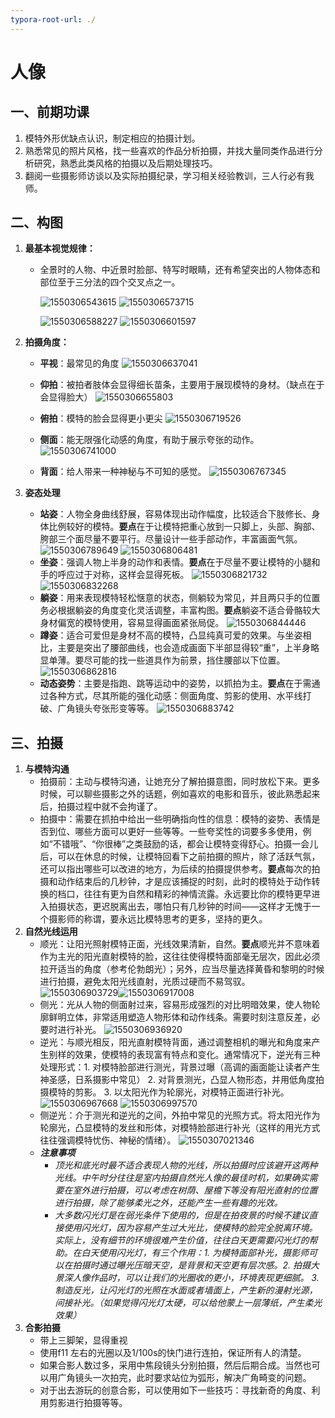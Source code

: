 ```yaml
---
typora-root-url: ./
---
```


# 人像

## 一、前期功课

1. 模特外形优缺点认识，制定相应的拍摄计划。
2. 熟悉常见的照片风格，找一些喜欢的作品分析拍摄，并找大量同类作品进行分析研究，熟悉此类风格的拍摄以及后期处理技巧。
3. 翻阅一些摄影师访谈以及实际拍摄纪录，学习相关经验教训，三人行必有我师。

## 二、构图

1. **最基本视觉规律：**
   * 全景时的人物、中近景时脸部、特写时眼睛，还有希望突出的人物体态和部位至于三分法的四个交叉点之一。

     ![1550306543615](.gitbook/assets/1550306543615.png)      ![1550306573715](.gitbook/assets/1550306573715.png)

     ![1550306588227](.gitbook/assets/1550306588227.png)      ![1550306601597](.gitbook/assets/1550306601597.png)
2. **拍摄角度：**

   * **平视**：最常见的角度
    ![1550306637041](.gitbook/assets/1550306637041.png)

   * **仰拍**：被拍者肢体会显得细长苗条，主要用于展现模特的身材。（缺点在于会显得脸大） 
    ![1550306655803](.gitbook/assets/1550306655803.png)
     
   * **俯拍**：模特的脸会显得更小更尖
    ![1550306719526](.gitbook/assets/1550306719526.png)
    
   * **侧面**：能无限强化动感的角度，有助于展示夸张的动作。
    ![1550306741000](.gitbook/assets/1550306741000.png)
    
   * **背面**：给人带来一种神秘与不可知的感觉。
    ![1550306767345](.gitbook/assets/1550306767345.png)

3. **姿态处理**
   * **站姿**：人物全身曲线舒展，容易体现出动作幅度，比较适合下肢修长、身体比例较好的模特。**要点**在于让模特把重心放到一只脚上，头部、胸部、胯部三个面尽量不要平行。尽量设计一些手部动作，丰富画面气氛。 ![1550306789649](.gitbook/assets/1550306789649.png) ![1550306806481](.gitbook/assets/1550306806481.png)
   * **坐姿**：强调人物上半身的动作和表情。**要点**在于尽量不要让模特的小腿和手的呼应过于对称，这样会显得死板。 ![1550306821732](.gitbook/assets/1550306821732.png) ![1550306832268](.gitbook/assets/1550306832268.png)
   * **躺姿**：用来表现模特轻松惬意的状态，侧躺较为常见，并且两只手的位置务必根据躺姿的角度变化灵活调整，丰富构图。**要点**躺姿不适合骨骼较大身材偏宽的模特使用，容易显得画面紧张局促。 ![1550306844446](.gitbook/assets/1550306844446.png)
   * **蹲姿**：适合可爱但是身材不高的模特，凸显纯真可爱的效果。与坐姿相比，主要是突出了腰部曲线，也会造成画面下半部显得较“重”，上半身略显单薄。要尽可能的找一些道具作为前景，挡住腰部以下位置。 ![1550306862816](.gitbook/assets/1550306862816.png)
   * **动态姿势**：主要是指跑、跳等运动中的姿势，以抓拍为主。**要点**在于需通过各种方式，尽其所能的强化动感：侧面角度、剪影的使用、水平线打破、广角镜头夸张形变等等。 ![1550306883742](.gitbook/assets/1550306883742.png)

## 三、拍摄

1. **与模特沟通**
   * 拍摄前：主动与模特沟通，让她充分了解拍摄意图，同时放松下来。更多时候，可以聊些摄影之外的话题，例如喜欢的电影和音乐，彼此熟悉起来后，拍摄过程中就不会拘谨了。
   * 拍摄中：需要在抓拍中给出一些明确指向性的信息：模特的姿势、表情是否到位、哪些方面可以更好一些等等。一些夸奖性的词要多多使用，例如“不错哦”、“你很棒”之类鼓励的话，都会让模特变得舒心。拍摄一会儿后，可以在休息的时候，让模特回看下之前拍摄的照片，除了活跃气氛，还可以指出哪些可以改进的地方，为后续的拍摄提供参考。**要点**每次的拍摄和动作结束后的几秒钟，才是应该捕捉的时刻，此时的模特处于动作转换的档口，往往有更为自然和精彩的神情流露。永远要比你的模特更早进入拍摄状态，更迟脱离出去，哪怕只有几秒钟的时间——这样才无愧于一个摄影师的称谓，要永远比模特思考的更多，坚持的更久。
2. **自然光线运用**
   * 顺光：让阳光照射模特正面，光线效果清新，自然。**要点**顺光并不意味着作为主光的阳光直射模特的脸，这往往使得模特面部毫无层次，因此必须拉开适当的角度（参考伦勃朗光）；另外，应当尽量选择黄昏和黎明的时候进行拍摄，避免太阳光线直射，光质过硬而不易驾驭。 ![1550306903729](.gitbook/assets/1550306903729.png)![1550306917008](.gitbook/assets/1550306917008.png)
   * 侧光：光从人物的侧面射过来，容易形成强烈的对比明暗效果，使人物轮廓鲜明立体，非常适用塑造人物形体和动作线条。需要时刻注意反差，必要时进行补光。 ![1550306936920](.gitbook/assets/1550306936920.png)
   * 逆光：与顺光相反，阳光直射模特背面，通过调整相机的曝光和角度来产生别样的效果，使模特的表现富有特点和变化。通常情况下，逆光有三种处理形式：1. 对模特脸部进行测光，背景过曝（高调的画面能让读者产生神圣感，日系摄影中常见） 2. 对背景测光，凸显人物形态，并用低角度拍摄模特的剪影。 3. 以太阳光作为轮廓光，对模特正面进行补光。 ![1550306967668](.gitbook/assets/1550306967668.png) ![1550306997570](.gitbook/assets/1550306997570.png)
   * 侧逆光：介于测光和逆光的之间，外拍中常见的光照方式。将太阳光作为轮廓光，凸显模特的发丝和形体，对模特脸部进行补光（这样的用光方式往往强调模特忧伤、神秘的情绪）。 ![1550307021346](.gitbook/assets/1550307021346.png)
   * _**注意事项**_
     * _顶光和底光时最不适合表现人物的光线，所以拍摄时应该避开这两种光线。中午时分往往是室内拍摄自然光人像的最佳时机，如果确实需要在室外进行拍摄，可以考虑在树荫、屋檐下等没有阳光直射的位置进行拍摄，除了能够柔光之外，还能产生一些有趣的光效。_
     * _大多数闪光灯是在弱光条件下使用的，但是在拍夜景的时候不建议直接使用闪光灯，因为容易产生过大光比，使模特的脸完全脱离环境。实际上，没有细节的环境很难产生价值，往往白天更需要闪光灯的帮助。在白天使用闪光灯，有三个作用：1. 为模特面部补光，摄影师可以在拍摄时通过曝光压暗天空，是背景和天空更有层次感。2. 拍摄大景深人像作品时，可以让我们的光圈收的更小，环境表现更细腻。 3. 制造反光，让闪光灯的光照在水面或者墙面上，产生新的漫射光源，间接补光。（如果觉得闪光灯太硬，可以给他蒙上一层薄纸，产生柔光效果）_
3. **合影拍摄**
   * 带上三脚架，显得重视
   * 使用f11 左右的光圈以及1/100s的快门进行连拍，保证所有人的清楚。
   * 如果合影人数过多，采用中焦段镜头分别拍摄，然后后期合成。当然也可以用广角镜头一次拍完，此时要求站位为弧形，解决广角畸变的问题。
   * 对于出去游玩的创意合影，可以使用如下一些技巧：寻找新奇的角度、利用剪影进行拍摄等等。

